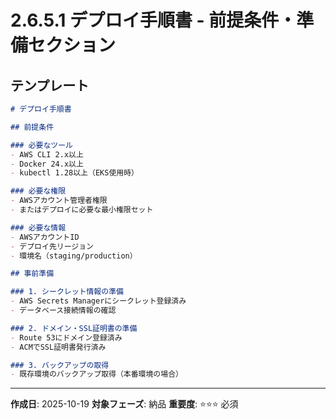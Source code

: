 # 2.6.5.1 デプロイ手順書 - 前提条件・準備セクション

## テンプレート

```markdown
# デプロイ手順書

## 前提条件

### 必要なツール
- AWS CLI 2.x以上
- Docker 24.x以上
- kubectl 1.28以上（EKS使用時）

### 必要な権限
- AWSアカウント管理者権限
- またはデプロイに必要な最小権限セット

### 必要な情報
- AWSアカウントID
- デプロイ先リージョン
- 環境名（staging/production）

## 事前準備

### 1. シークレット情報の準備
- AWS Secrets Managerにシークレット登録済み
- データベース接続情報の確認

### 2. ドメイン・SSL証明書の準備
- Route 53にドメイン登録済み
- ACMでSSL証明書発行済み

### 3. バックアップの取得
- 既存環境のバックアップ取得（本番環境の場合）
```

---

**作成日**: 2025-10-19
**対象フェーズ**: 納品
**重要度**: ⭐⭐⭐ 必須
